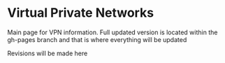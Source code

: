 # Virtual Private Networks

Main page for VPN information. Full updated version is located within the gh-pages branch and that is where everything will be updated


Revisions will be made here

